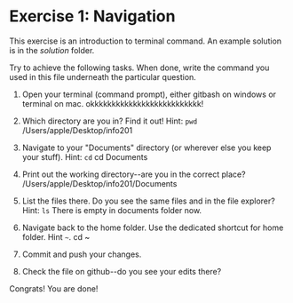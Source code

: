 # Exercise 1: Navigation

This exercise is an introduction to terminal command.
An example solution is in the _solution_ folder.

Try to achieve the following tasks.  When done, write the command you
used in this file underneath the particular question.

1. Open your terminal (command prompt), either gitbash on windows or
   terminal on mac.
   okkkkkkkkkkkkkkkkkkkkkkkkkk!
   
2. Which directory are you in?  Find it out!  Hint: `pwd`
   /Users/apple/Desktop/info201

3. Navigate to your "Documents" directory (or wherever else you keep
   your stuff).  Hint: `cd`
   cd Documents
   
4. Print out the working directory--are you in the correct place?
   /Users/apple/Desktop/info201/Documents

5. List the files there.  Do you see the same files and in the file
   explorer?  Hint: `ls`
   There is empty in documents folder now.

6. Navigate back to the home folder.  Use the dedicated shortcut for
   home folder.  Hint `~`.
   cd ~

7. Commit and push your changes.
   

8. Check the file on github--do you see your edits there?

Congrats!  You are done!
